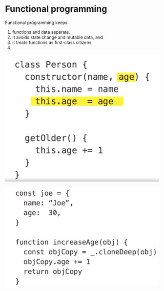 #  Functional programming

Functional programming keeps 
 1. functions and data separate. 
 2. It avoids state change and mutable data, and 
 3. it treats functions as first-class citizens. 
 4. 
![](1.png)

![](2.png)
